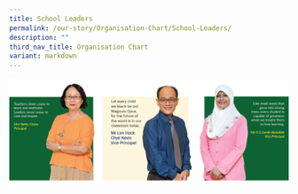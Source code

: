 ```yaml
---
title: School Leaders
permalink: /our-story/Organisation-Chart/School-Leaders/
description: ""
third_nav_title: Organisation Chart
variant: markdown
---
```

![Our School Leaders: Mrs Betty Chow, Mr Kevin Lim and Ms Sarah Abdullah](/images/Our%20Story/Organisation%20Chart/School%20Leaders/School_Leaders_R2.png)